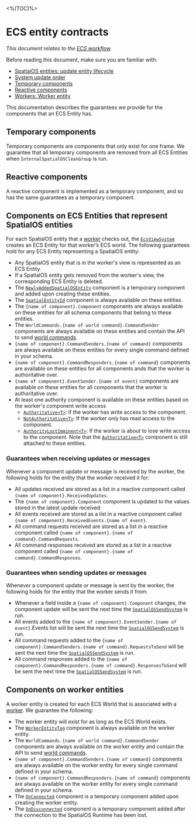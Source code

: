 <%(TOC)%>

# ECS entity contracts
  _This document relates to the [ECS workflow]({{urlRoot}}/reference/workflows/overview)._

Before reading this document, make sure you are familiar with:

  * [SpatialOS entities: update entity lifecycle]({{urlRoot}}/reference/concepts/entity-lifecycle)
  * [System update order]({{urlRoot}}/reference/workflows/ecs/system-update-order)
  * [Temporary components]({{urlRoot}}/reference/workflows/ecs/temporary-components)
  * [Reactive components]({{urlRoot}}/reference/workflows/ecs/reactive-components)
  * [Workers: Worker entity]({{urlRoot}}/reference/workflows/ecs/worker-entity)

This documentation describes the guarantees we provide for the components that an ECS Entity has.

## Temporary components
Temporary components are components that only exist for one frame. We guarantee that all temporary components are removed from all ECS Entities when `InternalSpatialOSCleanGroup` is run.

## Reactive components
A reactive component is implemented as a temporary component, and so has the same guarantees as a temporary component.

## Components on ECS Entities that represent SpatialOS entities

For each SpatialOS entity that a [worker]({{urlRoot}}/reference/concepts/worker) checks out, the [`EcsViewSystem`]({{urlRoot}}/api/core/ecs-view-system) creates an ECS Entity for that worker’s ECS world.
The following guarantees hold for any ECS Entity representing a SpatialOS entity:

  * Any SpatialOS entity that is in the worker's view is represented as an ECS Entity.
  * If a SpatialOS entity gets removed from the worker's view, the corresponding ECS Entity is deleted.
  * The [`NewlyAddedSpatialOSEntity`]({{urlRoot}}/api/core/newly-added-spatial-os-entity) component is a temporary component and added upon creating these entities.
  * The [`SpatialEntityId`]({{urlRoot}}/api/core/spatial-entity-id) component is always available on these entities.
  * The `{name of component}.Component` components are always available on these entities for all schema components that belong to these entities.
  * The `WorldCommands.{name of world command}.CommandSender` components are always available on these entities and contain the API to send [world commands]({{urlRoot}}/reference/workflows/ecs/interaction/commands/world-commands).
  * `{name of component}.CommandSenders.{name of command}` components are always available on these entities for every single command defined in your schema.
  * `{name of component}.CommandResponders.{name of command}` components are available on these entities for all components ands that the worker is authoritative over.
  * `{name of component}.EventSender.{name of event}` components are available on these entities for all components that the worker is authoritative over.
  * At least one authority component is available on these entities based on the worker's component write access
    * [`Authoritative<T>`]({{urlRoot}}/api/reactive-components/authoritative): If the worker has write access to the component.
    * [`NotAuthoritative<T>`]({{urlRoot}}/api/reactive-components/not-authoritative): If the worker only has read access to the component.
    * [`AuthorityLostImminent<T>`]({{urlRoot}}/api/reactive-components/authority-loss-imminent): If the worker is about to lose write access to the component. Note that the [`Authoritative<T>`]({{urlRoot}}/api/reactive-components/authoritative) component is still attached to these entities.

### Guarantees when receiving updates or messages
Whenever a component update or message is received by the worker, the following holds for the entity that the worker received it for:

  * All updates received are stored as a list in a reactive component called `{name of component}.ReceivedUpdates`.
  * The `{name of component}.Component` component is updated to the values stored in the latest update received
  * All events received are stored as a list in a reactive component called `{name of component}.ReceivedEvents.{name of event}`.
  * All command requests received are stored as a list in a reactive component called `{name of component}.{name of command}.CommandRequests`.
  * All command responses received are stored as a list in a reactive component called `{name of component}.{name of command}.CommandResponses`.

### Guarantees when sending updates or messages
Whenever a component update or message is sent by the worker, the following holds for the entity that the worker sends it from:

  * Whenever a field inside a `{name of component}.Component` changes, the component update will be sent the next time the [`SpatialOSSendSystem`]({{urlRoot}}/api/core/spatial-os-send-system) is run.
  * All events added to the `{name of component}.EventSender.{name of event}`.Events list will be sent the next time the [`SpatialOSSendSystem`]({{urlRoot}}/api/core/spatial-os-send-system) is run.
  * All command requests added to the `{name of component}.CommandSenders.{name of command}.RequestsToSend`  will be sent the next time the [`SpatialOSSendSystem`]({{urlRoot}}/api/core/spatial-os-send-system) is run.
  * All command responses added to the `{name of component}.CommandResponders.{name of command}.ResponsesToSend`  will be sent the next time the [`SpatialOSSendSystem`]({{urlRoot}}/api/core/spatial-os-send-system) is run.

## Components on worker entities
A worker entity is created for each ECS World that is associated with a [worker]({{urlRoot}}/reference/concepts/worker).
We guarantee the following:

  * The worker entity will exist for as long as the ECS World exists.
  * The [`WorkerEntityTag`]({{urlRoot}}/api/core/worker-entity-tag) component is always available on the worker entity.
  * The `WorldCommands.{name of world command}.CommandSender` components are always available on the worker entity and contain the API to send [world commands]({{urlRoot}}/reference/workflows/ecs/interaction/commands/world-commands).
  * `{name of component}.CommandSenders.{name of command}` components are always available on the worker entity for every single command defined in your schema.
  * `{name of component}.CommandResponders.{name of command}` components are always available on the worker entity for every single command defined in your schema.
  * The [`OnConnected`]({{urlRoot}}/api/core/on-connected) component is a temporary component added upon creating the worker entity.
  * The [`OnDisconnected`]({{urlRoot}}/api/core/on-disconnected) component is a temporary component added after the connection to the SpatialOS Runtime has been lost.
